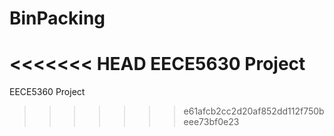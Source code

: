 # BinPacking
<<<<<<< HEAD
 EECE5630 Project
=======
 EECE5360 Project
>>>>>>> e61afcb2cc2d20af852dd112f750beee73bf0e23
